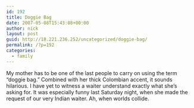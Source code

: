 ```yaml
---
id: 192
title: Doggie Bag
date: 2007-05-08T15:43:08+00:00
author: nick
layout: post
guid: http://18.221.236.252/uncategorized/doggie-bag/
permalink: /?p=192
categories:
  - family
---
```

My mother has to be one of the last people to carry on using the term &#8220;doggie bag.&#8221; Combined with her thick Colombian accent, it sounds hilarious. I have yet to witness a waiter understand exactly what she&#8217;s asking for. It was especially funny last Saturday night, when she made the request of our very Indian waiter. Ah, when worlds collide.
